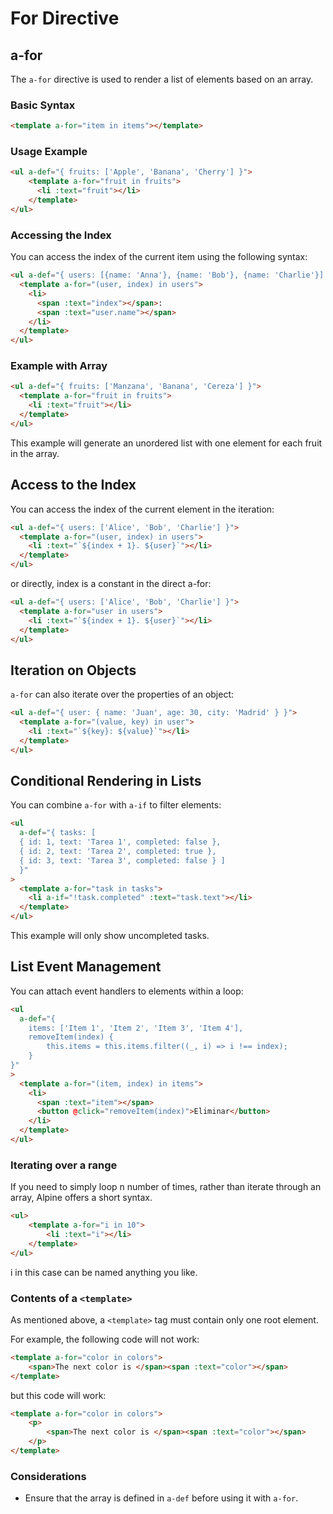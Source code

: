 # For Directive

## a-for

The `a-for` directive is used to render a list of elements based on an array.

### Basic Syntax

```html
<template a-for="item in items"></template>
```

### Usage Example

```html
<ul a-def="{ fruits: ['Apple', 'Banana', 'Cherry'] }">
    <template a-for="fruit in fruits">
      <li :text="fruit"></li>
    </template>
</ul>
```

### Accessing the Index

You can access the index of the current item using the following syntax:

```html
<ul a-def="{ users: [{name: 'Anna'}, {name: 'Bob'}, {name: 'Charlie'}] }">
  <template a-for="(user, index) in users">
    <li>
      <span :text="index"></span>:
      <span :text="user.name"></span>
    </li>
  </template>
</ul>
```

### Example with Array

```html
<ul a-def="{ fruits: ['Manzana', 'Banana', 'Cereza'] }">
  <template a-for="fruit in fruits">
    <li :text="fruit"></li>
  </template>
</ul>
```

This example will generate an unordered list with one element for each fruit in the array.

## Access to the Index

You can access the index of the current element in the iteration:

```html
<ul a-def="{ users: ['Alice', 'Bob', 'Charlie'] }">
  <template a-for="(user, index) in users">
    <li :text="`${index + 1}. ${user}`"></li>
  </template>
</ul>
```

or directly, index is a constant in the direct a-for:

```html
<ul a-def="{ users: ['Alice', 'Bob', 'Charlie'] }">
  <template a-for="user in users">
    <li :text="`${index + 1}. ${user}`"></li>
  </template>
</ul>
```

## Iteration on Objects

`a-for` can also iterate over the properties of an object:

```html
<ul a-def="{ user: { name: 'Juan', age: 30, city: 'Madrid' } }">
  <template a-for="(value, key) in user">
    <li :text="`${key}: ${value}`"></li>
  </template>
</ul>
```

## Conditional Rendering in Lists

You can combine `a-for` with `a-if` to filter elements:

```html
<ul
  a-def="{ tasks: [
  { id: 1, text: 'Tarea 1', completed: false },
  { id: 2, text: 'Tarea 2', completed: true },
  { id: 3, text: 'Tarea 3', completed: false } ] 
  }"
>
  <template a-for="task in tasks">
    <li a-if="!task.completed" :text="task.text"></li>
  </template>
</ul>
```

This example will only show uncompleted tasks.

## List Event Management

You can attach event handlers to elements within a loop:

```html
<ul
  a-def="{
    items: ['Item 1', 'Item 2', 'Item 3', 'Item 4'],
    removeItem(index) {
        this.items = this.items.filter((_, i) => i !== index);
    }
}"
>
  <template a-for="(item, index) in items">
    <li>
      <span :text="item"></span>
      <button @click="removeItem(index)">Eliminar</button>
    </li>
  </template>
</ul>
```

### Iterating over a range

If you need to simply loop n number of times, rather than iterate through an array, Alpine offers a short syntax.

```html
<ul>
    <template a-for="i in 10">
        <li :text="i"></li>
    </template>
</ul>
```

i in this case can be named anything you like.

### Contents of a `<template>`

As mentioned above, a `<template>` tag must contain only one root element.

For example, the following code will not work:

```html
<template a-for="color in colors">
    <span>The next color is </span><span :text="color"></span>
</template>
```

but this code will work:

```html
<template a-for="color in colors">
    <p>
        <span>The next color is </span><span :text="color"></span>
    </p>
</template>
```

### Considerations

- Ensure that the array is defined in `a-def` before using it with `a-for`.